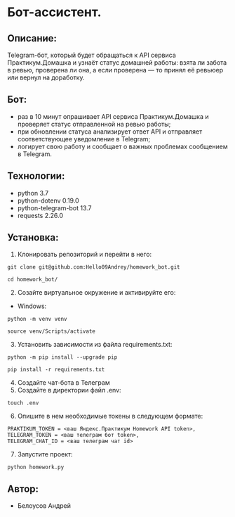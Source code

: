 # Бот-ассистент.

## Описание:
Telegram-бот, который будет обращаться к API сервиса Практикум.Домашка и узнаёт статус домашней работы: взята ли забота в ревью, проверена ли она, а если проверена — то принял её ревьюер или вернул на доработку.

## Бот:
- раз в 10 минут опрашивает API сервиса Практикум.Домашка и проверяет статус отправленной на ревью работы;
- при обновлении статуса анализирует ответ API и отправляет соответствующее уведомление в Telegram;
- логирует свою работу и сообщает о важных проблемах сообщением в Telegram.

## Технологии:
- python 3.7
- python-dotenv 0.19.0
- python-telegram-bot 13.7
- requests 2.26.0

## Установка:
1. Клонировать репозиторий и перейти в него:
```
git clone git@github.com:Hello09Andrey/homework_bot.git
```
```
cd homework_bot/
```
2. Созайте виртуальное окружение и активируйте его:
* Windows:
```
python -m venv venv
```
```
source venv/Scripts/activate
```
3. Установить зависимости из файла requirements.txt:
```
python -m pip install --upgrade pip
```
```
pip install -r requirements.txt
```
4. Создайте чат-бота в Телеграм
5. Создайте в директории файл .env:
```
touch .env
```
6. Опишите в нем необходимые токены в следующем формате:
```
PRAKTIKUM_TOKEN = <ваш Яндекс.Практикум Homework API token>, 
TELEGRAM_TOKEN = <ваш телеграм бот token>, 
TELEGRAM_CHAT_ID = <ваш телеграм чат id>
```
7. Запустите проект:
```
python homework.py
```

## Автор:
- Белоусов Андрей